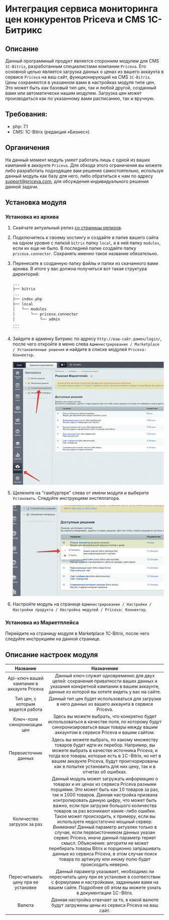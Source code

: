 # Интеграция сервиса мониторинга цен конкурентов Priceva и CMS 1С-Битрикс 

## Описание

Данный программный продукт является сторонним модулем для CMS `1C-Bitrix`, разработанным специалистами компании `Priceva`. Его основной целью является загрузка данных о ценах из вашего аккаунта в сервисе `Priceva` на ваш сайт, функционирующий на CMS `1C-Bitrix`. Цены сохраняются в указанном вами в настройках модуля типе цен. Это может быть как базовый тип цен, так и любой другой, созданный вами или автоматически нашим модулем. Загрузка цен может производиться как по указанному вами расписанию, так и вручную.

## Требования:

* php: 7.1
* CMS: 1C-Bitrix (редакция «Бизнес»)

## Органичения

На данный момент модуль умеет работать лишь с одной из ваших кампаний в аккаунте `Priceva`. Для обхода этого ограничения вы можете либо разработать подходящее вам решение самостоятельно, используя данный модуль как базу для него, либо обратиться к нам по адресу [support@priceva.com](mailto:support@priceva.com), для обсуждения индивидуального решения данной задачи.

## Установка модуля

### Установка из архива

1. Скайчате актуальный релиз [со страницы релизов](https://github.com/priceva/priceva-1c-bitrix/releases).

2. Подключитесь к своему хостингу и создайте в папке вашего сайта на одном уровне с папкой `bitrix` папку `local`, а в ней папку `modules`, если их еще не было. В последней папке создайте папку `priceva.connector`. Сохранять именно такое название обязательно.

3. Перенесите в созданную папку файлы и папки из скачанного вами архива. В итоге у вас должна получиться вот такая структура директорий:

    ````
    ...
    ├── bitrix
    ...
    ├── index.php
    ├── local
    │   └── modules
    │       └── priceva.connector
    │           └── admin
    ...
    ```

4. Зайдите в админку Битрикс по адресу `http://ваш-сайт.домен/login/`, после чего откройте в меню слева `Администрирование / Marketplace / Установленные решения` и найдите в списке модулей `Priceva: Коннектор`.

    ![readme-1.png](docs/images/readme-1.png)

5. Щелкните на "гамбургере" слева от имени модуля и выберите `Установить`. Следуйте инструкциям инстяллатора.

    ![readme-2.png](docs/images/readme-2.png)
    
6. Настройте модуль на странице `Администрирование / Настройки / Настройки продукта / Настройка модулей / Priceva: Коннектор`.

### Установка из Маркетплейса

Перейдите на страницу модуля в Marketplace 1C-Bitrix, после чего следуйте инструкциям на данной странице.

## Описание настроек модуля

|                  Название                  |                                                                                                                                                                                                                                                                                                                                                                       Назначение                                                                                                                                                                                                                                                                                                                                                                      |
|:------------------------------------------:|:-----------------------------------------------------------------------------------------------------------------------------------------------------------------------------------------------------------------------------------------------------------------------------------------------------------------------------------------------------------------------------------------------------------------------------------------------------------------------------------------------------------------------------------------------------------------------------------------------------------------------------------------------------------------------------------------------------------------------------------------------------:|
| Api-ключ вашей кампании в аккаунте Priceva | Данный ключ служит одновременно для двух целей: сохранения приватности ваших данных и указания конкретной кампании в вашем аккаунте, данные из которой вы хотите видеть у вас на сайте.                                                                                                                                                                                                                                                                                                                                                                                                                                                                                                                                                               |
| Тип цен, с которым ведется работа          | Данный тип цен будет использоваться для загрузки в него данных из вашего аккаунта в сервисе Priceva.                                                                                                                                                                                                                                                                                                                                                                                                                                                                                                                                                                                                                                                  |
| Ключ-поле синхронизации цен                | Здесь вы можете выбрать, что конкретно будет использоваться в качестве поля, по которому будут синхронизироваться ваши товары между вашим аккаунтом в сервисе Priceva и вашим сайтом.                                                                                                                                                                                                                                                                                                                                                                                                                                                                                                                                                                 |
| Первоисточник данных                       | Здесь вы можете выбрать, по какому множеству товаров будет идти их перебор. Например, вы можете выбрать в качестве источника Priceva, и тогда все товары, которые есть в 1C-Bitrix, но нет в вашем аккаунте Priceva, будут проигнорированы как в попытке установить для них цену, так и в отчетах об ошибках.                                                                                                                                                                                                                                                                                                                                                                                                                                         |
| Количество загрузок за раз                 | Данный модуль может загружать информацию о товарах и их ценах из сервиса Priceva разными порциями. Это может быть как 10 товаров за раз, так и 1000 товаров. Данная настройка призвана контролировать данную цифру, что может быть важно, если при загрузке большого количества товаров за раз возникают какие-либо ошибки. Такое может происходить, к примеру, если вы используете недостаточно мощный сервер. *Внимание!* Данный параметр актуален только в случае, если первоисточником данных указан сервис Priceva, иначе данный параметр теряет смысл. Объяснение: алгоритм не может перебирать товары Bitrix и порционно запрашивать данные из сервиса Priceva, в этом случае поиск товара по артикулу или иному полю будет происходить неверно. |
| Пересчитывать цену при ее установке        | Данный параметр указывает, необходимо ли пересчитать цену при ее установке в соответствии с формулами и настройками, заданными вами на вашем сайте. Подробнее об этом вы можете узнать в документации 1C-Bitrix.                                                                                                                                                                                                                                                                                                                                                                                                                                                                                                                                      |
| Валюта                                     | Данная настройка отвечает за то, в какой валюте будут загружены цены из сервиса Priceva на ваш сайт.                                                                                                                                                                                                                                                                                                                                                                                                                                                                                                                                                                                                                                                  |
